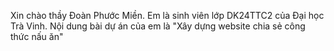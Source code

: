 Xin chào thầy Đoàn Phước Miền. Em là sinh viên lớp DK24TTC2 của Đại học Trà Vinh. 
Nội dung bài dự án của em là "Xây dựng website chia sẻ công thức nấu ăn"
